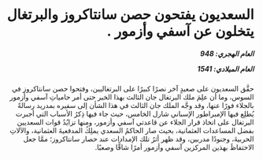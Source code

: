 <h1 dir="rtl">السعديون يفتحون حصن سانتاكروز والبرتغال يتخلون عن آسفي وأزمور .</h1>

<h5 dir="rtl">العام الهجري:  948

العام الميلادي: 1541

</h5>

<p dir="rtl">حقَّق السعديون على صعيدٍ آخر نصرًا كبيرًا على البرتغاليين، وفتحوا حصن سانتاكروز في السوس، وما أن علِمَ ملك البرتغال جان الثالث بهذا الخبر حتى أمر حامياتِ آسفي وأزمور بالجلاء فورًا عنها، وقد وجَّه الملك جان الثالث في هذا الشأن إلى سفيره بمدريد رسالةً يُطلِع فيها الإمبراطور الإسباني شارل الخامس، حيث جاء فيها ذِكرُ الأسباب التي أجبرت البرتغال على اتخاذ قرار الجلاء عن قاعدتي آسفي وأزمور، ومنها تزايُدُ قوات السعديين بفضل المساعدات العثمانية، بحيث صار الحاكمُ السعدي يملِكُ المدفعيةَ العثمانية، والآلاتِ الحربيةَ، وجنودًا مدربين، وقد ظهر أثرُ تلك الإمدادات عند حصار سانتاكروز؛ ممَّا جعل الاحتفاظَ بهذين المركزين آسفي وأزمور أمرًا شاقًّا وصعبًا.</p></br>
